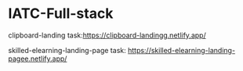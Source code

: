 # IATC-Full-stack

  clipboard-landing task:https://clipboard-landingg.netlify.app/
  
  skilled-elearning-landing-page task: https://skilled-elearning-landing-pagee.netlify.app/

